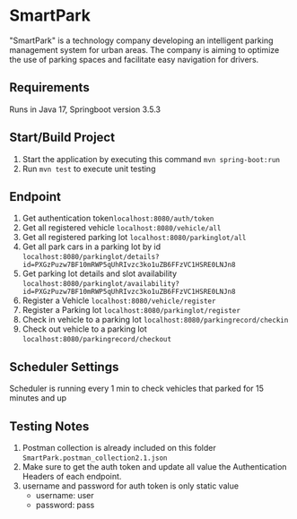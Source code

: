 # SmartPark
"SmartPark" is a technology company developing an intelligent parking management system for
urban areas. The company is aiming to optimize the use of parking spaces and facilitate easy
navigation for drivers.

## Requirements
Runs in Java 17, Springboot version 3.5.3

## Start/Build Project
1. Start the application by executing this command `mvn spring-boot:run`
2. Run `mvn test` to execute unit testing

## Endpoint
1. Get authentication token`localhost:8080/auth/token`
2. Get all registered vehicle `localhost:8080/vehicle/all`
3. Get all registered parking lot `localhost:8080/parkinglot/all`
4. Get all park cars in a parking lot by id `localhost:8080/parkinglot/details?id=PXGzPuzw7BF10mRWP5qUhRIvzc3ko1uZB6FFzVC1HSRE0LNJn8`
5. Get parking lot details and slot availability `localhost:8080/parkinglot/availability?id=PXGzPuzw7BF10mRWP5qUhRIvzc3ko1uZB6FFzVC1HSRE0LNJn8`
6. Register a Vehicle `localhost:8080/vehicle/register`
7. Register a Parking lot `localhost:8080/parkinglot/register`
8. Check in vehicle to a parking lot `localhost:8080/parkingrecord/checkin`
9. Check out vehicle to a parking lot `localhost:8080/parkingrecord/checkout`

## Scheduler Settings
Scheduler is running every 1 min to check vehicles that parked for 15 minutes and up

## Testing Notes
1. Postman collection is already included on this folder `SmartPark.postman_collection2.1.json`
2. Make sure to get the auth token and update all value the Authentication Headers of each endpoint.
3. username and password for auth token is only static value 
    - username: user
    - password: pass
